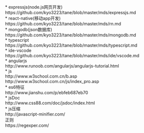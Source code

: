 <br>
* expressjs(node.js网页开发)
<br>
https://github.com/kyo3223/tane/blob/master/mds/expressjs.md
<br>
* react-native(移动app开发)
<br>
https://github.com/kyo3223/tane/blob/master/mds/rn.md
<br>
* mongodb(json数据库)
<br>
https://github.com/kyo3223/tane/blob/master/mds/mongodb.md
<br>
* typescript
<br>
https://github.com/kyo3223/tane/blob/master/mds/typescript.md
<br>
* ide-vscode
<br>
https://github.com/kyo3223/tane/blob/master/mds/ide/vscode.md
<br>
* angularjs
<br>
http://www.runoob.com/angularjs/angularjs-tutorial.html
<br>
* js
<br>
http://www.w3school.com.cn/b.asp
<br>
http://www.w3school.com.cn/js/index_pro.asp
<br>
* es6特征
<br>
http://www.jianshu.com/p/ebfeb687eb70
<br>
* jsDoc
<br>
http://www.css88.com/doc/jsdoc/index.html
<br>
* js压缩
<br>
http://javascript-minifier.com/
<br>
正则
<br>
https://regexper.com/